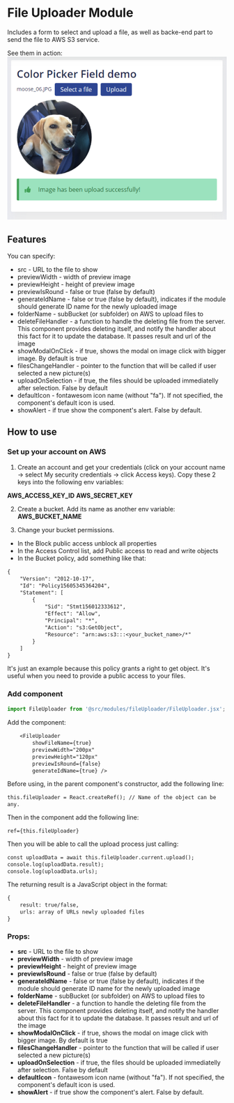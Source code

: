 # File Uploader Module
Includes a form to select and upload a file, as well as backe-end part to send the file to AWS S3 service.

See them in action:
![File Uploader Module](https://github.com/saasforge/saas-forge-public-docs/blob/master/file-upload-module.png?raw=true)

## Features
You can specify:
- src - URL to the file to show
- previewWidth - width of preview image
- previewHeight - height of preview image
- previewIsRound - false or true (false by default)
- generateIdName - false or true (false by default), indicates if the module should generate ID name for 
the newly uploaded image
- folderName - subBucket (or subfolder) on AWS to upload files to
- deleteFileHandler - a function to handle the deleting file from the server. This component provides deleting itself, and notify the handler about this fact for it to update the database. It passes result and url of the image
- showModalOnClick - if true, shows the modal on image click with bigger image. By default is true
- filesChangeHandler - pointer to the function that will be called if user selected a new picture(s)
- uploadOnSelection - if true, the files should be uploaded immediatelly after selection. False by default
- defaultIcon - fontawesom icon name (without "fa"). If not specified, the component's default icon is used.
- showAlert - if true show the component's alert. False by default.


## How to use
### Set up your account on AWS
1. Create an account and get your credentials (click on your account name -> select My security credentials -> click Access keys). Copy these 2 keys into the following env variables:

**AWS_ACCESS_KEY_ID**
**AWS_SECRET_KEY**

2. Create a bucket. Add its name as another env variable:
**AWS_BUCKET_NAME**

3. Change your bucket permissions. 
- In the Block public access unblock all properties
- In the Access Control list, add Public access to read and write objects
- In the Bucket policy, add something like that:
```
{
    "Version": "2012-10-17",
    "Id": "Policy15605345364204",
    "Statement": [
        {
            "Sid": "Stmt156012333612",
            "Effect": "Allow",
            "Principal": "*",
            "Action": "s3:GetObject",
            "Resource": "arn:aws:s3:::<your_bucket_name>/*"
        }
    ]
}
```
It's just an example because this policy grants a right to get object. It's useful when you need to provide a public access to your files.


### Add component
```javascript
import FileUploader from '@src/modules/fileUploader/FileUploader.jsx';
```

Add the component:

```
    <FileUploader 
        showFileName={true} 
        previewWidth="200px" 
        previewHeight="120px"
        previewIsRound={false}
        generateIdName={true} />
```
Before using, in the parent component's constructor, add the following line:
```
this.fileUploader = React.createRef(); // Name of the object can be any.
```
Then in the <FileUploader> component add the following line: 

```
ref={this.fileUploader}
```
Then you will be able to call the upload process just calling:

```
const uploadData = await this.fileUploader.current.upload(); 
console.log(uploadData.result);
console.log(uploadData.urls);
```
The returning result is a JavaScript object in the format:
```
{
    result: true/false,
    urls: array of URLs newly uploaded files
}
```

### Props:
- **src** - URL to the file to show
- **previewWidth** - width of preview image
- **previewHeight** - height of preview image
- **previewIsRound** - false or true (false by default)
- **generateIdName** - false or true (false by default), indicates if the module should generate ID name for 
the newly uploaded image
- **folderName** - subBucket (or subfolder) on AWS to upload files to
- **deleteFileHandler** - a function to handle the deleting file from the server. This component provides deleting itself, and notify the handler about this fact for it to update the database. It passes result and url of the image
- **showModalOnClick** - if true, shows the modal on image click with bigger image. By default is true
- **filesChangeHandler** - pointer to the function that will be called if user selected a new picture(s)
- **uploadOnSelection** - if true, the files should be uploaded immediatelly after selection. False by default
- **defaultIcon** - fontawesom icon name (without "fa"). If not specified, the component's default icon is used.
- **showAlert** - if true show the component's alert. False by default.